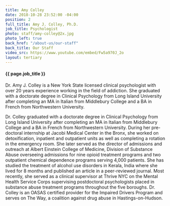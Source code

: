 ```yaml
---
title: Amy Colley
date: 2018-10-28 23:52:00 -04:00
position: 2
full_title: Amy J. Colley, Ph.D.
job_title: Psychologist
photo: staff/amy-colley@2x.jpg
photo_left: true
back_href: "/about-us/our-staff"
back_title: Our Staff
video_src: https://www.youtube.com/embed/Fw5a970J_2o
layout: tertiary
---
```


#### {{ page.job_title }}

Dr. Amy J. Colley is a New York State licensed clinical psychologist with over 20 years experience working in the field of addiction. She graduated with a doctorate degree in Clinical Psychology from Long Island University after completing an MA in Italian from Middlebury College and a BA in French from Northwestern University.

Dr. Colley graduated with a doctorate degree in Clinical Psychology from Long Island University after completing an MA in Italian from Middlebury College and a BA in French from Northwestern University.  During her pre-doctoral internship at Jacobi Medical Center in the Bronx, she worked on detoxification, inpatient and outpatient units as well as completing a rotation in the emergency room.  She later served as the director of admissions and outreach at Albert Einstein College of Medicine, Division of Substance Abuse overseeing admissions for nine opioid treatment programs and two outpatient chemical dependence programs serving 4,000 patients.  She has studied the treatment of alcohol use disorders in Kerala, India where she lived for 8 months and published an article in a peer-reviewed journal.  Most recently, she served as a clinical supervisor at Thrive NYC on the Mental Health Service Corps supervising postdoctoral psychologists placed in substance abuse treatment programs throughout the five boroughs.  Dr. Colley is an OASAS certified provider for the Impaired Drivers Program and serves on The Way, a coalition against drug abuse in Hastings-on-Hudson.
